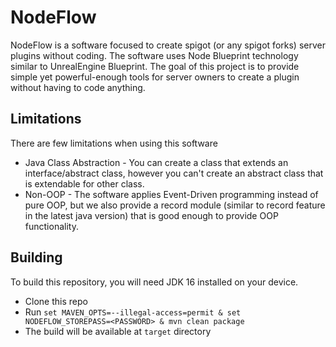 # NodeFlow
NodeFlow is a software focused to create spigot (or any spigot forks) server plugins without coding.
The software uses Node Blueprint technology similar to UnrealEngine Blueprint.
The goal of this project is to provide simple yet powerful-enough tools for server owners to create a plugin
without having to code anything.

## Limitations
There are few limitations when using this software
* Java Class Abstraction - You can create a class that extends an interface/abstract class, however
you can't create an abstract class that is extendable for other class.
* Non-OOP - The software applies Event-Driven programming instead of pure OOP, but we also provide a record module
  (similar to record feature in the latest java version) that is good enough to provide OOP functionality.
  
## Building
To build this repository, you will need JDK 16 installed on your device.
* Clone this repo
* Run `set MAVEN_OPTS=--illegal-access=permit & set NODEFLOW_STOREPASS=<PASSWORD> & mvn clean package`
* The build will be available at `target` directory
